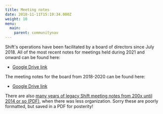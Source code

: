 ```yaml
---
title: Meeting notes
date: 2018-11-11T15:19:34.000Z
weight: 10
menu:
  main:
    parent: communitynav
---
```

Shift's operations have been facilitated by a board of directors since July 2018. All of the most recent notes for meetings held during 2021 and onward can be found here:

* [Google Drive link](https://drive.google.com/drive/folders/1RP9pl_sU_VelT_H-3a_9WyL8FsHLHVIv?usp=sharing)

The meeting notes for the board from 2018-2020 can be found here:

* [Google Drive link](https://drive.google.com/drive/folders/1Ap4BIWV2usuA_XqiGGM-HStbVjyisomD)

There are also [many years of legacy Shift meeting notes from 200x until 2014 or so (PDF)](/docs/Shift-biz_Meeting_Notes.pdf), when there was less organization. Sorry these are poorly formatted, but saved in a PDF for posterity!